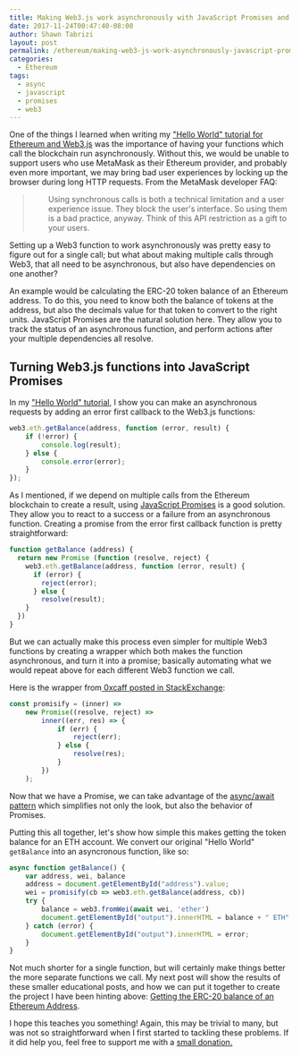 ```yaml
---
title: Making Web3.js work asynchronously with JavaScript Promises and await
date: 2017-11-24T00:47:40-08:00
author: Shawn Tabrizi
layout: post
permalink: /ethereum/making-web3-js-work-asynchronously-javascript-promises-await/
categories:
  - Ethereum
tags:
  - async
  - javascript
  - promises
  - web3
---
```

<p>One of the things I learned when writing my <a href="https://shawntabrizi.com/crypto/correcting-ethereum-web3-js-hello-world/">"Hello World" tutorial for Ethereum and Web3.js</a> was the importance of having your functions which call the blockchain run asynchronously. Without this, we would be unable to support users who use MetaMask as their Ethereum provider, and probably even more important, we may bring bad user experiences by locking up the browser during long HTTP requests. From the MetaMask developer FAQ:</p>

<blockquote>
<p style="padding-left: 30px;">Using synchronous calls is both a technical limitation and a user experience issue. They block the user's interface. So using them is a bad practice, anyway. Think of this API restriction as a gift to your users.</p>
</blockquote>

<p>Setting up a Web3 function to work asynchronously was pretty easy to figure out for a single call; but what about making multiple calls through Web3, that all need to be asynchronous, but also have dependencies on one another?</p>

<p>An example would be calculating the ERC-20 token balance of an Ethereum address. To do this, you need to know both the balance of tokens at the address, but also the decimals value for that token to convert to the right units. JavaScript Promises are the natural solution here. They allow you to track the status of an asynchronous function, and perform actions after your multiple dependencies all resolve.</p>

<h2>Turning Web3.js functions into JavaScript Promises</h2>
<p>In my <a href="https://shawntabrizi.com/crypto/correcting-ethereum-web3-js-hello-world/">"Hello World" tutorial</a>, I show you can make an asynchronous requests by adding an error first callback to the Web3.js functions:</p>

```javascript
web3.eth.getBalance(address, function (error, result) {
    if (!error) {
        console.log(result);
    } else {
        console.error(error);
    }
});
```

<p>As I mentioned, if we depend on multiple calls from the Ethereum blockchain to create a result, using <a href="https://developers.google.com/web/fundamentals/primers/promises">JavaScript Promises</a> is a good solution. They allow you to react to a success or a failure from an asynchronous function. Creating a promise from the error first callback function is pretty straightforward:</p>

```javascript
function getBalance (address) {
  return new Promise (function (resolve, reject) {
    web3.eth.getBalance(address, function (error, result) {
      if (error) {
        reject(error);
      } else {
        resolve(result);
    }
  })
}
```

<p>But we can actually make this process even simpler for multiple Web3 functions by creating a wrapper which both makes the function asynchronous, and turn it into a promise; basically automating what we would repeat above for each different Web3 function we call.</p>

<p>Here is the wrapper from<a href="https://ethereum.stackexchange.com/a/24238/19577"> 0xcaff posted in StackExchange</a>:</p>

```javascript
const promisify = (inner) =>
    new Promise((resolve, reject) =>
        inner((err, res) => {
            if (err) {
                reject(err);
            } else {
                resolve(res);
            }
        })
    );
```

<p>Now that we have a Promise, we can take advantage of the <a href="https://developer.mozilla.org/en-US/docs/Web/JavaScript/Reference/Statements/async_function">async/await pattern</a> which simplifies not only the look, but also the behavior of Promises.</p>

<p>Putting this all together, let's show how simple this makes getting the token balance for an ETH account. We convert our original "Hello World" <code>getBalance</code> into an asyncronous function, like so:</p>

```javascript
async function getBalance() {
    var address, wei, balance
    address = document.getElementById("address").value;
    wei = promisify(cb => web3.eth.getBalance(address, cb))
    try {
        balance = web3.fromWei(await wei, 'ether')
        document.getElementById("output").innerHTML = balance + " ETH";
    } catch (error) {
        document.getElementById("output").innerHTML = error;
    }
}
```


<p>Not much shorter for a single function, but will certainly make things better the more separate functions we call. My next post will show the results of these smaller educational posts, and how we can put it together to create the project I have been hinting above: <a href="https://github.com/shawntabrizi/ERC-20-Token-Balance">Getting the ERC-20 balance of an Ethereum Address</a>.</p>

<p>I hope this teaches you something! Again, this may be trivial to many, but was not so straightforward when I first started to tackling these problems. If it did help you, feel free to support me with a <a href="https://shawntabrizi.com/donate/">small donation.</a></p>